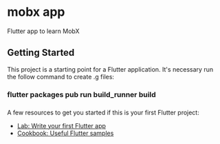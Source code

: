 # mobx app


Flutter app to learn MobX

## Getting Started

This project is a starting point for a Flutter application.
It's necessary run the follow command to create .g files:
### flutter packages pub run build_runner build
### 
A few resources to get you started if this is your first Flutter project:



- [Lab: Write your first Flutter app](https://flutter.dev/docs/get-started/b)
- [Cookbook: Useful Flutter samples](https://flutter.dev/docs/
)


